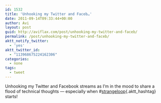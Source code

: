 ```yaml
---
id: 1532
title: 'Unhooking my Twitter and Faceb…'
date: 2011-09-14T09:33:44+00:00
author: Avi
layout: post
guid: http://aviflax.com/post/unhooking-my-twitter-and-faceb/
permalink: /post/unhooking-my-twitter-and-faceb/
aktt_notify_twitter:
  - 'yes'
aktt_twitter_id:
  - "113968675224162306"
categories:
  - none
tags:
  - tweet
---
```

Unhooking my Twitter and Facebook streams as I’m in the mood to share a flood of technical thoughts — especially when #[strangeloop](http://search.twitter.com/search?q=%23strangeloop){.aktt_hashtag} starts!